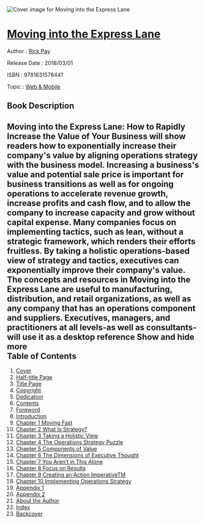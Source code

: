 ![Cover image for Moving into the Express Lane](https://imgdetail.ebookreading.net/cover/cover/web_mobile/EB9781631578441.jpg)

[Moving into the Express Lane](https://ebookreading.net/view/book/Moving+into+the+Express+Lane-EB9781631578441_1.html "Moving into the Express Lane")
====================================================================================================================

Author : [Rick Pay](https://ebookreading.net/search/author/Rick+Pay)

Release Date : 2018/03/01

ISBN : 9781631578441

Topic : [Web & Mobile](https://ebookreading.net/search/category/web-mobile)

Book Description
-----------------

 Moving into the Express Lane: How to Rapidly Increase the Value of Your Business will show readers how to exponentially increase their company's value by aligning operations strategy with the business model. Increasing a business's value and potential sale price is important for business transitions as well as for ongoing operations to accelerate revenue growth, increase profits and cash flow, and to allow the company to increase capacity and grow without capital expense. Many companies focus on implementing tactics, such as lean, without a strategic framework, which renders their efforts fruitless. By taking a holistic operations-based view of strategy and tactics, executives can exponentially improve their company's value. The concepts and resources in Moving into the Express Lane are useful to manufacturing, distribution, and retail organizations, as well as any company that has an operations component and suppliers. Executives, managers, and practitioners at all levels-as well as consultants-will use it as a desktop reference        Show and hide more                
Table of Contents
-----------------

1. [Cover](https://ebookreading.net/view/book/Moving+into+the+Express+Lane-EB9781631578441_1.html)
1. [Half-title Page](https://ebookreading.net/view/book/Moving+into+the+Express+Lane-EB9781631578441_2.html)
1. [Title Page](https://ebookreading.net/view/book/Moving+into+the+Express+Lane-EB9781631578441_3.html)
1. [Copyright](https://ebookreading.net/view/book/Moving+into+the+Express+Lane-EB9781631578441_4.html)
1. [Dedication](https://ebookreading.net/view/book/Moving+into+the+Express+Lane-EB9781631578441_5.html)
1. [Contents](https://ebookreading.net/view/book/Moving+into+the+Express+Lane-EB9781631578441_7.html)
1. [Foreword](https://ebookreading.net/view/book/Moving+into+the+Express+Lane-EB9781631578441_8.html)
1. [Introduction](https://ebookreading.net/view/book/Moving+into+the+Express+Lane-EB9781631578441_9.html)
1. [Chapter 1 Moving Fast](https://ebookreading.net/view/book/Moving+into+the+Express+Lane-EB9781631578441_10.html)
1. [Chapter 2 What Is Strategy?](https://ebookreading.net/view/book/Moving+into+the+Express+Lane-EB9781631578441_11.html)
1. [Chapter 3 Taking a Holistic View](https://ebookreading.net/view/book/Moving+into+the+Express+Lane-EB9781631578441_12.html)
1. [Chapter 4 The Operations Strategy Puzzle](https://ebookreading.net/view/book/Moving+into+the+Express+Lane-EB9781631578441_13.html)
1. [Chapter 5 Components of Value](https://ebookreading.net/view/book/Moving+into+the+Express+Lane-EB9781631578441_14.html)
1. [Chapter 6 The Dimensions of Executive Thought](https://ebookreading.net/view/book/Moving+into+the+Express+Lane-EB9781631578441_15.html)
1. [Chapter 7 You Aren’t in This Alone](https://ebookreading.net/view/book/Moving+into+the+Express+Lane-EB9781631578441_16.html)
1. [Chapter 8 Focus on Results](https://ebookreading.net/view/book/Moving+into+the+Express+Lane-EB9781631578441_17.html)
1. [Chapter 9 Creating an Action ImperativeTM](https://ebookreading.net/view/book/Moving+into+the+Express+Lane-EB9781631578441_18.html)
1. [Chapter 10 Implementing Operations Strategy](https://ebookreading.net/view/book/Moving+into+the+Express+Lane-EB9781631578441_19.html)
1. [Appendix 1](https://ebookreading.net/view/book/Moving+into+the+Express+Lane-EB9781631578441_20.html)
1. [Appendix 2](https://ebookreading.net/view/book/Moving+into+the+Express+Lane-EB9781631578441_21.html)
1. [About the Author](https://ebookreading.net/view/book/Moving+into+the+Express+Lane-EB9781631578441_22.html)
1. [Index](https://ebookreading.net/view/book/Moving+into+the+Express+Lane-EB9781631578441_23.html)
1. [Backcover](https://ebookreading.net/view/book/Moving+into+the+Express+Lane-EB9781631578441_25.html)
